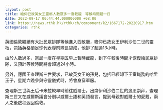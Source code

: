 ```yaml
---
layout: post
title: 瞻仰已故英女王靈柩人數眾多一度截龍　等候時間超一日
date: 2022-09-17 00:44:44.000000000 +08:00
link: https://news.rthk.hk/rthk/ch/component/k2/1667172-20220917.htm
categories: rthk
---
```


英國倫敦繼續有大批民眾排隊等候進入西敏廳，瞻仰已故女王伊利沙伯二世的靈柩，包括英格蘭足球代表隊前隊長碧咸，他排了超過13小時。

由於人數過多，當局一度在星期五早上暫時截龍，到下午較後時間才恢復給民眾排隊，又預計等候時間將會超過24小時。

另外，應國王查理斯三世要求，已故英女王的孫兒，包括已經卸下王室職務的哈里王子，星期六晚參與守靈儀式時，將會身穿軍服。

查理斯三世與王后卡米拉較早時前往威爾士，出席伊利沙伯二世的追思崇拜，查理斯三世又在威爾斯議會分別以威爾士語和英語發言，提到母親對威爾士的愛戴，兩人之後啟程返回倫敦。

